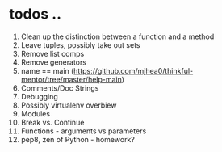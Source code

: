 # todos ..

1. Clean up the distinction between a function and a method
2. Leave tuples, possibly take out sets
3. Remove list comps
4. Remove generators
5. name == main (https://github.com/mjhea0/thinkful-mentor/tree/master/help-main)
6. Comments/Doc Strings
7. Debugging
8. Possibly virtualenv overbiew
9. Modules
10. Break vs. Continue
11. Functions - arguments vs parameters
12. pep8, zen of Python - homework?
